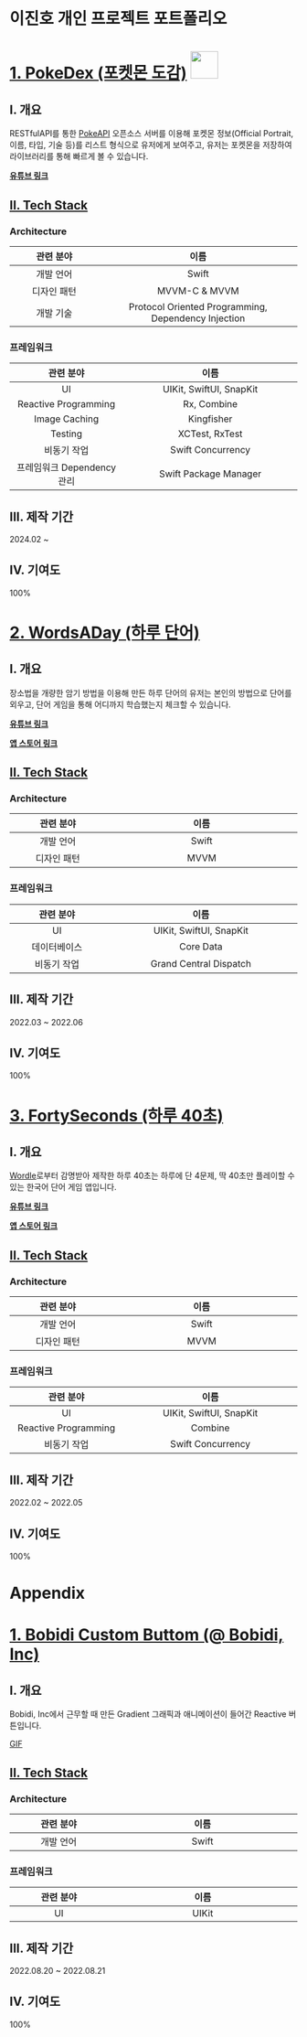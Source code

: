 # 이진호 개인 프로젝트 포트폴리오

# [1. PokeDex (포켓몬 도감)](https://github.com/JinhoLee93/Portfolio/tree/main/PokeDex%20(%ED%8F%AC%EC%BC%93%EB%AA%AC%20%EB%8F%84%EA%B0%90)) [<img src="https://github.com/JinhoLee93/portfolio/assets/60580427/d990771e-b0fc-4b15-aa63-7ef2800b8c0b" width="48">](https://youtube.com/shorts/INwuXnbQ-xA)

## I. 개요

RESTfulAPI를 통한 [PokeAPI](https://pokeapi.co/) 오픈소스 서버를 이용해 포켓몬 정보(Official Portrait, 이름, 타입, 기술 등)를 리스트 형식으로 유저에게 보여주고, 유저는 포켓몬을 저장하여 라이브러리를 통해 빠르게 볼 수 있습니다.

**[유튜브 링크](https://youtube.com/shorts/INwuXnbQ-xA)**

## [II. Tech Stack](https://github.com/JinhoLee93/portfolio/blob/main/PokeDex%20(%ED%8F%AC%EC%BC%93%EB%AA%AC%20%EB%8F%84%EA%B0%90)/README.md#4-tech-stack-%EC%B1%84%ED%83%9D-%EC%9D%B4%EC%9C%A0)

### Architecture

<table width="1200px">
  <thead>
    <tr>
      <th width="400px">관련 분야</th>
      <th width="800px">이름</th>
    </tr>
  </thead>
  <tbody>
    <tr>
      <td align="center">개발 언어</td>
      <td align="center">Swift</td>
    </tr>
    <tr>
      <td align="center">디자인 패턴</td>
      <td align="center">MVVM-C & MVVM</td>
    </tr>
    <tr>
      <td align="center">개발 기술</td>
      <td align="center">Protocol Oriented Programming, Dependency Injection</td>
    </tr>
  </tbody>
</table>

### 프레임워크

<table width="1200px">
  <thead>
    <tr>
      <th width="400px">관련 분야</th>
      <th width="800px">이름</th>
    </tr>
  </thead>
  <tbody>
    <tr>
      <td align="center">UI</td>
      <td align="center">UIKit, SwiftUI, SnapKit</td>
    </tr>
    <tr>
      <td align="center">Reactive Programming</td>
      <td align="center">Rx, Combine</td>
    </tr>
    <tr>
      <td align="center">Image Caching</td>
      <td align="center">Kingfisher</td>
    </tr>
    <tr>
      <td align="center">Testing</td>
      <td align="center">XCTest, RxTest</td>
    </tr>
    <tr>
      <td align="center">비동기 작업</td>
      <td align="center">Swift Concurrency</td>
    </tr>
    <tr>
      <td align="center">프레임워크 Dependency 관리</td>
      <td align="center">Swift Package Manager</td>
    </tr>
  </tbody>
</table>

## III. 제작 기간
2024.02 ~

## IV. 기여도
100%

# [2. WordsADay (하루 단어)](https://github.com/JinhoLee93/portfolio/tree/main/WordsADay%20(%ED%95%98%EB%A3%A8%20%EB%8B%A8%EC%96%B4))

## I. 개요

장소법을 개량한 암기 방법을 이용해 만든 하루 단어의 유저는 본인의 방법으로 단어를 외우고, 단어 게임을 통해 어디까지 학습했는지 체크할 수 있습니다.

**[유튜브 링크](https://www.youtube.com/shorts/XjecEqldjcY)**

**[앱 스토어 링크](https://apps.apple.com/kr/app/%ED%95%98%EB%A3%A8-%EB%8B%A8%EC%96%B4/id6449736565?l=en)**

## [II. Tech Stack](https://github.com/JinhoLee93/portfolio/blob/main/WordsADay%20(%ED%95%98%EB%A3%A8%20%EB%8B%A8%EC%96%B4)/README.md#4-tech-stack-%EC%B1%84%ED%83%9D-%EC%9D%B4%EC%9C%A0)

### Architecture

<table width="1200px">
  <thead>
    <tr>
      <th width="400px">관련 분야</th>
      <th width="800px">이름</th>
    </tr>
  </thead>
  <tbody>
    <tr>
      <td align="center">개발 언어</td>
      <td align="center">Swift</td>
    </tr>
    <tr>
      <td align="center">디자인 패턴</td>
      <td align="center">MVVM</td>
    </tr>
  </tbody>
</table>

### 프레임워크

<table width="1200px">
  <thead>
    <tr>
      <th width="400px">관련 분야</th>
      <th width="800px">이름</th>
    </tr>
  </thead>
  <tbody>
    <tr>
      <td align="center">UI</td>
      <td align="center">UIKit, SwiftUI, SnapKit</td>
    </tr>
    <tr>
      <td align="center">데이터베이스</td>
      <td align="center">Core Data</td>
    </tr>
    <tr>
      <td align="center">비동기 작업</td>
      <td align="center">Grand Central Dispatch</td>
    </tr>
  </tbody>
</table>

## III. 제작 기간
2022.03 ~ 2022.06

## IV. 기여도
100%

# [3. FortySeconds (하루 40초)](https://github.com/JinhoLee93/portfolio/tree/main/FortySeconds%20(%ED%95%98%EB%A3%A8%2040%EC%B4%88))

## I. 개요

[Wordle](https://www.nytimes.com/games/wordle/index.html)로부터 감명받아 제작한 하루 40초는 하루에 단 4문제, 딱 40초만 플레이할 수 있는 한국어 단어 게임 앱입니다.

**[유튜브 링크](https://youtu.be/3eXYfnBKCjE)**

**[앱 스토어 링크](https://apps.apple.com/kr/app/%ED%95%98%EB%A3%A8-40%EC%B4%88/id1612627349?l=en)**

## [II. Tech Stack](https://github.com/JinhoLee93/portfolio/tree/main/FortySeconds%20(%ED%95%98%EB%A3%A8%2040%EC%B4%88)#4-tech-stack-%EC%B1%84%ED%83%9D-%EC%9D%B4%EC%9C%A0)

### Architecture

<table width="1200px">
  <thead>
    <tr>
      <th width="400px">관련 분야</th>
      <th width="800px">이름</th>
    </tr>
  </thead>
  <tbody>
    <tr>
      <td align="center">개발 언어</td>
      <td align="center">Swift</td>
    </tr>
    <tr>
      <td align="center">디자인 패턴</td>
      <td align="center">MVVM</td>
    </tr>
  </tbody>
</table>

### 프레임워크

<table width="1200px">
  <thead>
    <tr>
      <th width="400px">관련 분야</th>
      <th width="800px">이름</th>
    </tr>
  </thead>
  <tbody>
    <tr>
      <td align="center">UI</td>
      <td align="center">UIKit, SwiftUI, SnapKit</td>
    </tr>
    <tr>
      <td align="center">Reactive Programming</td>
      <td align="center">Combine</td>
    </tr>
    <tr>
      <td align="center">비동기 작업</td>
      <td align="center">Swift Concurrency</td>
    </tr>
  </tbody>
</table>

## III. 제작 기간
2022.02 ~ 2022.05

## IV. 기여도
100%

# Appendix
# [1. Bobidi Custom Buttom (@ Bobidi, Inc)](https://github.com/JinhoLee93/portfolio/tree/main/Bobidi%20Custom%20Button%20(%40%20Bobidi%2C%20Inc))

## I. 개요
Bobidi, Inc에서 근무할 때 만든 Gradient 그래픽과 애니메이션이 들어간 Reactive 버튼입니다.

[GIF](https://user-images.githubusercontent.com/60580427/233976614-848d97cc-51fd-424e-b70d-0afd744c5308.gif)

## [II. Tech Stack](https://github.com/JinhoLee93/portfolio/tree/main/Bobidi%20Custom%20Button%20(%40%20Bobidi%2C%20Inc)#4-tech-stack-%EC%B1%84%ED%83%9D-%EC%9D%B4%EC%9C%A0)

### Architecture

<table width="1200px">
  <thead>
    <tr>
      <th width="400px">관련 분야</th>
      <th width="800px">이름</th>
    </tr>
  </thead>
  <tbody>
    <tr>
      <td align="center">개발 언어</td>
      <td align="center">Swift</td>
    </tr>
  </tbody>
</table>

### 프레임워크

<table width="1200px">
  <thead>
    <tr>
      <th width="400px">관련 분야</th>
      <th width="800px">이름</th>
    </tr>
  </thead>
  <tbody>
    <tr>
      <td align="center">UI</td>
      <td align="center">UIKit</td>
    </tr>
  </tbody>
</table>

## III. 제작 기간
2022.08.20 ~ 2022.08.21

## IV. 기여도
100%
